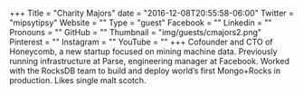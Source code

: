 +++
Title = "Charity Majors"
date = "2016-12-08T20:55:58-06:00"
Twitter = "mipsytipsy"
Website = ""
Type = "guest"
Facebook = ""
Linkedin = ""
Pronouns = ""
GitHub = ""
Thumbnail = "img/guests/cmajors2.png"
Pinterest = ""
Instagram = ""
YouTube = ""
+++
Cofounder and CTO of Honeycomb, a new startup focused on mining machine data. Previously running infrastructure at Parse, engineering manager at Facebook. Worked with the RocksDB team to build and deploy world’s first Mongo&#43;Rocks in production. Likes single malt scotch.
